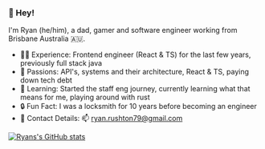 <!--
**ryan-rushton/ryan-rushton** is a ✨ _special_ ✨ repository because its `README.md` (this file) appears on your GitHub profile.

Here are some ideas to get you started:

- 🔭 I’m currently working on ...
- 🌱 I’m currently learning ...
- 👯 I’m looking to collaborate on ...
- 🤔 I’m looking for help with ...
- 💬 Ask me about ...
- 📫 How to reach me: ...
- 😄 Pronouns: ...
- ⚡ Fun fact: ...
-->

### 👋 Hey!

I'm Ryan (he/him), a dad, gamer and software engineer working from Brisbane Australia 🇦🇺.

- 🧑‍🏭 Experience: Frontend engineer (React & TS) for the last few years, previously full stack java
- 🚀 Passions: API's, systems and their architecture, React & TS, paying down tech debt
- 🤖 Learning: Started the staff eng journey, currently learning what that means for me, playing around with rust
- 🔒 Fun Fact: I was a locksmith for 10 years before becoming an engineer
- 📱 Contact Details: 📫 ryan.rushton79@gmail.com

[![Ryans's GitHub stats](https://github-readme-stats.vercel.app/api?username=ryan-rushton&theme=radical&show_icons=true)](https://github.com/anuraghazra/github-readme-stats)
